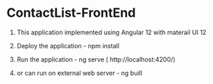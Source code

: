 # ContactList-FrontEnd

1. This application implemented using Angular 12 with materail UI 12

2. Deploy the application - npm install

3. Run the application - ng serve ( http://localhost:4200/)

4. or can run on external web server - ng buill 

